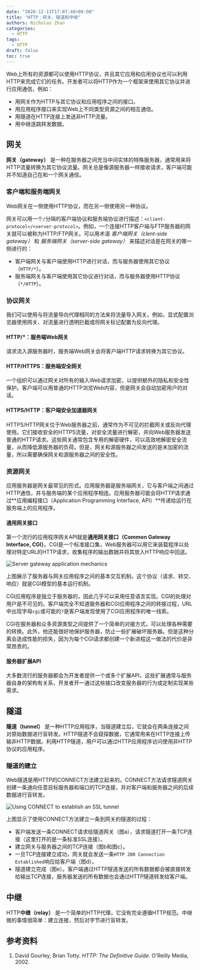 ```yaml
---
date: "2020-12-13T17:07:48+08:00"
title: "HTTP：网关、隧道和中继"
authors: Nicholas Zhan
categories:
  - HTTP
tags:
  - HTTP
draft: false
toc: true
---
```

Web上所有的资源都可以使用HTTP协议，并且其它应用和应用协议也可以利用HTTP来完成它们的任务。开发者可以将HTTP作为一个框架来使用其它协议并进行应用通信，例如：
* 用网关作为HTTP与其它协议和应用程序之间的接口。
* 用应用程序接口来实现Web上不同类型资源之间的相互通信。
* 用隧道在HTTP连接上发送非HTTP流量。
* 用中继逐跳转发数据。

## 网关
**网关（gateway）** 是一种在服务器之间充当中间实体的特殊服务器，通常用来将HTTP流量转换为其它协议流量。网关总是像源服务器一样接收请求，客户端可能并不知道自己在和一个网关通信。

### 客户端和服务端网关
Web网关在一侧使用HTTP协议，而在另一侧使用另一种协议。

网关可以用一个`/`分隔的客户端协议和服务端协议进行描述：`<client-protocol>/<server-protocol>`。例如，一个连接HTTP客户端与FTP服务器的网关就可以被称为HTTP/FTP网关。可以用术语 *客户端网关（clent-side gateway）* 和 *服务端网关（server-side gateway）* 来描述对话是在网关的哪一侧进行的：
* 客户端网关与客户端使用HTTP进行对话，而与服务器使用其它协议（`HTTP/*`）。
* 服务端网关与客户端使用其它协议进行对话，而与服务器使用HTTP协议（`*/HTTP`）。

### 协议网关
我们可以使用与将流量导向代理相同的方法来将流量导入网关。例如，显式配置浏览器使用网关、对流量进行透明拦截或将网关标记配置为反向代理。

#### HTTP/*：服务端Web网关
请求流入源服务器时，服务端Web网关会将客户端HTTP请求转换为其它协议。

#### HTTP/HTTPS：服务端安全网关
一个组织可以通过网关对所有的输入Web请求加密，以提供额外的隐私和安全性保护。客户端可以用普通的HTTP浏览Web内容，但是网关会自动加密用户的对话。

#### HTTPS/HTTP：客户端安全加速器网关
HTTPS/HTTP网关位于Web服务器之前，通常作为不可见的拦截网关或反向代理使用。它们接收安全的HTTPS流量，对安全流量进行解密，并向Web服务器发送普通的HTTP请求。这些网关通常包含专用的解密硬件，可以高效地解密安全流量，从而降低源服务器的负荷。但是，网关和源服务器之间发送的是未加密的流量，所以需要确保网关和源服务器之间的安全性。

### 资源网关
应用服务器是网关最常见的形式。应用服务器是服务端网关，它与客户端之间通过HTTP通信，并与服务端的某个应用程序相连。应用服务器可能会将HTTP请求通过**应用编程接口（Application Programming Interface, API）**传递给运行在服务端上的应用程序。

#### 通用网关接口
第一个流行的应用程序网关API就是**通用网关接口（Common Gateway Interface, CGI）**。CGI是一个标准接口集，Web服务器可以用它来装载程序以处理对特定URL的HTTP请求，收集程序的输出数据并将其放入HTTP响应中回送。

![Server gateway application mechanics](/images/computer_networks/http/server-gateway-application-mechanics.png)

上图展示了服务器与网关应用程序之间的基本交互机制。这个协议（请求、转交、响应）就是CGI模型的基本运行机制。

CGI应用程序是独立于服务器的，因此几乎可以采用任意语言实现。CGI的处理对用户是不可见的。客户端完全不知道服务器和CGI应用程序之间的转接过程，URL中出现字母`cgi`或可能的`?`是客户端发现使用了CGI应用程序的唯一线索。

CGI在服务器和众多资源类型之间提供了一个简单的对接方式，可以处理各种需要的转换。此外，他还能很好地保护服务器，防止一些扩展破坏服务器。但是这种分离会造成性能的损失，因为为每个CGI请求都创建一个新进程这一做法的代价是非常昂贵的。

#### 服务器扩展API
大多数流行的服务器都会为开发者提供一个或多个扩展API，这些扩展通常与服务器自身的架构有关系，开发者开一通过这些接口改变服务器的行为或定制实现某些需求。

## 隧道
**隧道（tunnel）** 是一种HTTP应用程序，当隧道建立后，它就会在两条连接之间对原始数据进行盲转发。HTTP隧道不会窥探数据，它通常用来在HTTP连接上传输非HTTP数据。利用HTTP隧道，用户可以通过HTTP应用程序访问使用非HTTP协议的应用程序。

### 隧道的建立
Web隧道是用HTTP的CONNECT方法建立起来的。CONNECT方法请求隧道网关创建一条通向任意目标服务器和端口的TCP连接，并对客户端和服务器之间的后续数据进行盲转发。

![Using CONNECT to establish an SSL tunnel](/images/computer_networks/http/Using-connect-to-establish-an-SSL-tunnel.png)

上图显示了使用CONNECT方法建立一条到网关的隧道的过程：
* 客户端发送一条CONNECT请求给隧道网关（图a），请求隧道打开一条TCP连接（这里打开的是一条标准SSL连接）。
* 建立网关与服务器之间的TCP连接（图b和图c）。
* 一旦TCP连接建立成功，网关就会发送一条`HTTP 200 Connection Established`响应给客户端（图d）。
* 隧道建立完成（图e）。客户端通过HTTP隧道发送的所有数据都会被直接转发给输出TCP连接，服务器发送的所有数据也会通过HTTP隧道转发给客户端。

## 中继
HTTP**中继（relay）** 是一个简单的HTTP代理，它没有完全遵循HTTP规范。中继做的事情很简单：建立连接，然后对字节进行盲转发。

## 参考资料
1. David Gourley, Brian Totty. *HTTP: The Definitive Guide*. O'Reilly Media, 2002.
